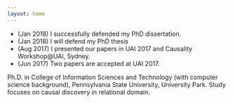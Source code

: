 ```yaml
---
layout: home
---
```

- (Jan 2018) I successfully defended my PhD dissertation.
- (Jan 2018) I will defend my PhD thesis
- (Aug 2017) I presented our papers in UAI 2017 and Causality Workshop@UAI, Sydney.
- (Jun 2017) Two papers are accepted at UAI 2017.


Ph.D. in College of Information Sciences and Technology (with computer science background), Pennsylvania State University, University Park. 
Study focuses on causal discovery in relational domain. 




